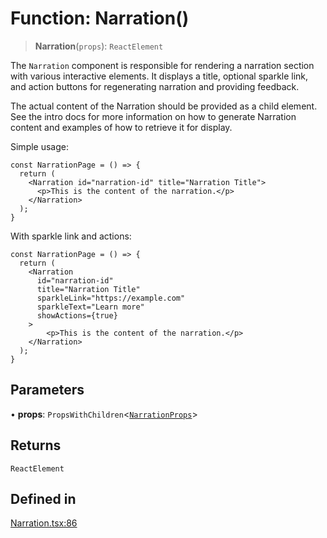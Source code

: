 # Function: Narration()

> **Narration**(`props`): `ReactElement`

The `Narration` component is responsible for rendering a narration section with various interactive elements.
It displays a title, optional sparkle link, and action buttons for regenerating narration and providing feedback.

The actual content of the Narration should be provided as a child element. See the intro docs for more information
on how to generate Narration content and examples of how to retrieve it for display.

Simple usage:
```tsx
const NarrationPage = () => {
  return (
    <Narration id="narration-id" title="Narration Title">
      <p>This is the content of the narration.</p>
    </Narration>
  );
}
```

With sparkle link and actions:
```tsx
const NarrationPage = () => {
  return (
    <Narration
      id="narration-id"
      title="Narration Title"
      sparkleLink="https://example.com"
      sparkleText="Learn more"
      showActions={true}
    >
        <p>This is the content of the narration.</p>
    </Narration>
  );
}
```

## Parameters

• **props**: `PropsWithChildren`\<[`NarrationProps`](../interfaces/NarrationProps.md)\>

## Returns

`ReactElement`

## Defined in

[Narration.tsx:86](https://github.com/edspencer/narrator-ai/blob/2638f4692e0fe7ed51a1a126401e7368094e9587/packages/react/src/Narration.tsx#L86)
